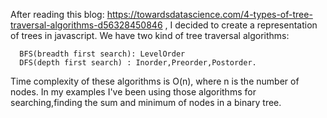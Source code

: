 After reading this blog: https://towardsdatascience.com/4-types-of-tree-traversal-algorithms-d56328450846 ,
I decided to create a representation of trees in javascript.
We have two kind of tree traversal algorithms:
```
  BFS(breadth first search): LevelOrder
  DFS(depth first search) : Inorder,Preorder,Postorder. 
```
  
  Time complexity of these algorithms is O(n), where n is the number of nodes.
  In my examples I've been using those algorithms for searching,finding the sum and minimum of nodes in a binary tree.

